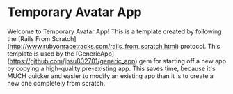# Temporary Avatar App

Welcome to Temporary Avatar App!
This is a template created by following the 
[Rails From Scratch] (http://www.rubyonracetracks.com/rails_from_scratch.html) protocol.
This template is used by the 
[GenericApp] (https://github.com/jhsu802701/generic_app)
gem for starting off a new app by copying a high-quality pre-existing app.
This saves time, because it's MUCH quicker and easier to modify an existing app 
than it is to create a new one completely from scratch.
